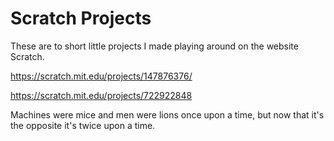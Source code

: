 # Scratch Projects
These are to short little projects I made playing around on the website Scratch.

https://scratch.mit.edu/projects/147876376/

https://scratch.mit.edu/projects/722922848

Machines were mice and men were lions once upon a time, but now that it's the opposite it's twice upon a time.

